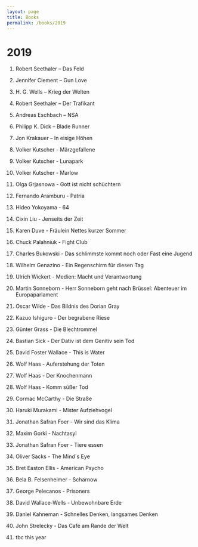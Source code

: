 ```yaml
---
layout: page
title: Books
permalink: /books/2019
---
```

# 2019

1. Robert Seethaler – Das Feld 

1. Jennifer Clement – Gun Love 

1. H. G. Wells – Krieg der Welten 

1. Robert Seethaler – Der Trafikant 

1. Andreas Eschbach – NSA 

1. Philipp K. Dick – Blade Runner 

1. Jon Krakauer – In eisige Höhen 

1. Volker Kutscher - Märzgefallene 

1. Volker Kutscher - Lunapark 

1. Volker Kutscher - Marlow

1. Olga Grjasnowa - Gott ist nicht schüchtern

1. Fernando Aramburu - Patria

1. Hideo Yokoyama - 64

1. Cixin Liu - Jenseits der Zeit

1. Karen Duve - Fräulein Nettes kurzer Sommer

1. Chuck Palahniuk - Fight Club

1. Charles Bukowski - Das schlimmste kommt noch oder Fast eine Jugend

1. Wilhelm Genazino - Ein Regenschirm für diesen Tag

1. Ulrich Wickert - Medien: Macht und Verantwortung

1. Martin Sonneborn - Herr Sonneborn geht nach Brüssel: Abenteuer im Europaparlament

1. Oscar Wilde - Das Bildnis des Dorian Gray

1. Kazuo Ishiguro - Der begrabene Riese

1. Günter Grass - Die Blechtrommel

1. Bastian Sick - Der Dativ ist dem Genitiv sein Tod

1. David Foster Wallace - This is Water

1. Wolf Haas - Auferstehung der Toten

1. Wolf Haas - Der Knochenmann

1. Wolf Haas - Komm süßer Tod

1. Cormac McCarthy - Die Straße

1. Haruki Murakami - Mister Aufziehvogel

1. Jonathan Safran Foer - Wir sind das Klima

1. Maxim Gorki - Nachtasyl

1. Jonathan Safran Foer - Tiere essen

1. Oliver Sacks - The Mind´s Eye

1. Bret Easton Ellis - American Psycho

1. Bela B. Felsenheimer - Scharnow

1. George Pelecanos - Prisoners

1. David Wallace-Wells - Unbewohnbare Erde

1. Daniel Kahneman - Schnelles Denken, langsames Denken

1. John Strelecky - Das Café am Rande der Welt

1. tbc this year
